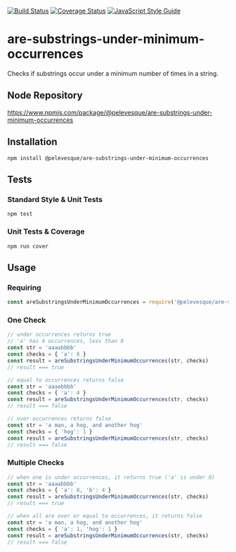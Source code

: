 [![Build Status](https://travis-ci.org/pelevesque/are-substrings-under-minimum-occurrences.svg?branch=master)](https://travis-ci.org/pelevesque/are-substrings-under-minimum-occurrences)
[![Coverage Status](https://coveralls.io/repos/github/pelevesque/are-substrings-under-minimum-occurrences/badge.svg?branch=master)](https://coveralls.io/github/pelevesque/are-substrings-under-minimum-occurrences?branch=master)
[![JavaScript Style Guide](https://img.shields.io/badge/code_style-standard-brightgreen.svg)](https://standardjs.com)

# are-substrings-under-minimum-occurrences

Checks if substrings occur under a minimum number of times in a string.

## Node Repository

https://www.npmjs.com/package/@pelevesque/are-substrings-under-minimum-occurrences

## Installation

`npm install @pelevesque/are-substrings-under-minimum-occurrences`

## Tests

### Standard Style & Unit Tests

`npm test`

### Unit Tests & Coverage

`npm run cover`

## Usage

### Requiring

```js
const areSubstringsUnderMinimumOccurrences = require('@pelevesque/are-substrings-under-minimum-occurrences')
```

### One Check

```js
// under occurrences returns true
// 'a' has 4 occurrences, less than 8
const str = 'aaaabbbb'
const checks = { 'a': 8 }
const result = areSubstringsUnderMinimumOccurrences(str, checks)
// result === true
```

```js
// equal to occurrences returns false
const str = 'aaaabbbb'
const checks = { 'a': 4 }
const result = areSubstringsUnderMinimumOccurrences(str, checks)
// result === false
```

```js
// over occurrences returns false
const str = 'a man, a hog, and another hog'
const checks = { 'hog': 1 }
const result = areSubstringsUnderMinimumOccurrences(str, checks)
// result === false
```

### Multiple Checks

```js
// when one is under occurrences, it returns true ('a' is under 8)
const str = 'aaaabbbb'
const checks = { 'a': 8, 'b': 4 }
const result = areSubstringsUnderMinimumOccurrences(str, checks)
// result === true
```

```js
// when all are over or equal to occurrences, it returns false
const str = 'a man, a hog, and another hog'
const checks = { 'a': 1, 'hog': 1 }
const result = areSubstringsUnderMinimumOccurrences(str, checks)
// result === false
```
